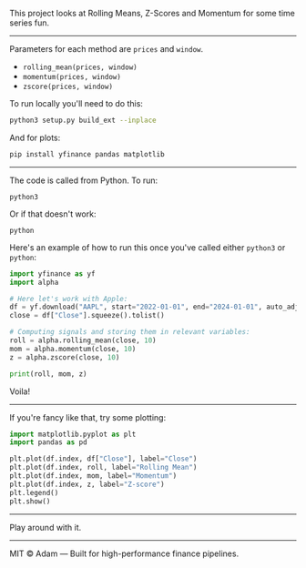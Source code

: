 This project looks at Rolling Means, Z-Scores and Momentum for some time series fun. 

---

Parameters for each method are ```prices``` and ```window```. 

- `rolling_mean(prices, window)`
- `momentum(prices, window)`
- `zscore(prices, window)`

To run locally you'll need to do this:

```bash
python3 setup.py build_ext --inplace
```

And for plots:

```bash
pip install yfinance pandas matplotlib
```

---

The code is called from Python. To run:

```python3```

Or if that doesn't work:

```python```

Here's an example of how to run this once you've called either ```python3``` or ```python```:

```python
import yfinance as yf
import alpha

# Here let's work with Apple:
df = yf.download("AAPL", start="2022-01-01", end="2024-01-01", auto_adjust=True)
close = df["Close"].squeeze().tolist()

# Computing signals and storing them in relevant variables:
roll = alpha.rolling_mean(close, 10)
mom = alpha.momentum(close, 10)
z = alpha.zscore(close, 10)

print(roll, mom, z)

```
Voila!

---

If you're fancy like that, try some plotting:

```python
import matplotlib.pyplot as plt
import pandas as pd

plt.plot(df.index, df["Close"], label="Close")
plt.plot(df.index, roll, label="Rolling Mean")
plt.plot(df.index, mom, label="Momentum")
plt.plot(df.index, z, label="Z-score")
plt.legend()
plt.show()
```

---
Play around with it.

---

MIT © Adam — Built for high-performance finance pipelines.